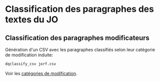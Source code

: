 # Classification des paragraphes des textes du JO

## Classification des paragraphes modificateurs

Génération d'un CSV avec les paragraphes classifiés selon leur catégorie de modification induite:

```bash
dqclassify_csv jorf.csv
```

Voir les [catégories de modification](dqclassify/categories.py).
